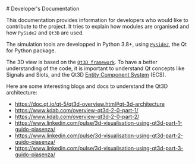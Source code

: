 # Developer's Documentation

This documentation provides information for developers who would like to contribute
to the project.
It tries to explain how modules are organised and how `PySide2` and `Qt3D` are used.

The simulation tools are developped in Python 3.8+, using [`Pyside2`](https://doc.qt.io/qtforpython/contents.html), the Qt for Python package.

The 3D view is based on the [`Qt3D framework`](https://doc.qt.io/qt-5/qt3d-overview.html).
To have a better understanding of the code, it is important to understand Qt concepts
like Signals and Slots, and the Qt3D [Entity Component System](https://doc.qt.io/qt-5.9/qt3d-overview.html#qt-3d-ecs-implementation) (ECS).

Here are some interesting blogs and docs to understand the Qt3D architecture:

  - <https://doc.qt.io/qt-5/qt3d-overview.html#qt-3d-architecture>
  - <https://www.kdab.com/overview-qt3d-2-0-part-1/>
  - <https://www.kdab.com/overview-qt3d-2-0-part-2/>
  - <https://www.linkedin.com/pulse/3d-visualisation-using-qt3d-part-1-guido-piasenza/>
  - <https://www.linkedin.com/pulse/3d-visualisation-using-qt3d-part-2-guido-piasenza/>
  - <https://www.linkedin.com/pulse/3d-visualisation-using-qt3d-part-3-guido-piasenza/>
